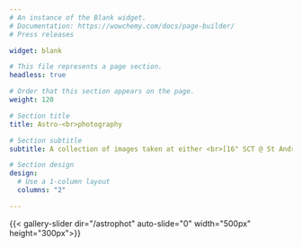 ```yaml
---
# An instance of the Blank widget.
# Documentation: https://wowchemy.com/docs/page-builder/
# Press releases

widget: blank

# This file represents a page section.
headless: true

# Order that this section appears on the page.
weight: 120

# Section title
title: Astro-<br>photography

# Section subtitle
subtitle: A collection of images taken at either <br>[16" SCT @ St Andrews, UK](https://observatory.wp.st-andrews.ac.uk/)<br> [2m NOT @ La Palma, ES](http://www.not.iac.es/)

# Section design
design:
  # Use a 1-column layout
  columns: "2"

---
```


{{< gallery-slider dir="/astrophot" auto-slide="0" width="500px" height="300px">}}


